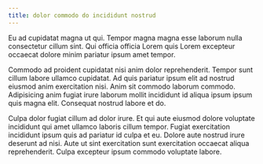 ```yaml
---
title: dolor commodo do incididunt nostrud
---
```


Eu ad cupidatat magna ut qui. Tempor magna magna esse laborum nulla consectetur cillum sint. Qui officia officia Lorem quis Lorem excepteur occaecat dolore minim pariatur ipsum amet tempor.

Commodo ad proident cupidatat nisi anim dolor reprehenderit. Tempor sunt cillum labore ullamco cupidatat. Ad quis pariatur ipsum elit ad nostrud eiusmod anim exercitation nisi. Anim sit commodo laborum commodo. Adipisicing anim fugiat irure laborum mollit incididunt id aliqua ipsum ipsum quis magna elit. Consequat nostrud labore et do.

Culpa dolor fugiat cillum ad dolor irure. Et qui aute eiusmod dolore voluptate incididunt qui amet ullamco laboris cillum tempor. Fugiat exercitation incididunt ipsum quis ad pariatur id culpa et eu. Dolore aute nostrud irure deserunt ad nisi. Aute ut sint exercitation sunt exercitation occaecat aliqua reprehenderit. Culpa excepteur ipsum commodo voluptate labore.